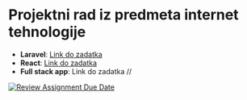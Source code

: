 # Projektni rad iz predmeta internet tehnologije
+ **Laravel**: [Link do zadatka](https://github.com/elab-development/internet-tehnologije-projekat-pokemonbattlesimulator_2020_0227/tree/main/pokemon-laravel)
+ **React**: [Link do zadatka](https://github.com/elab-development/internet-tehnologije-projekat-pokemonbattlesimulator_2020_0227/tree/main/pokemon-react)
+ **Full stack app**: Link do zadatka
//

[![Review Assignment Due Date](https://classroom.github.com/assets/deadline-readme-button-24ddc0f5d75046c5622901739e7c5dd533143b0c8e959d652212380cedb1ea36.svg)](https://classroom.github.com/a/1IMeAlJr)


